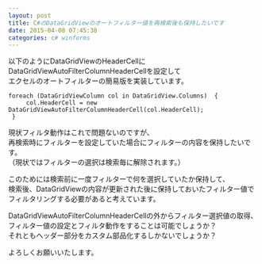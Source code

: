 ```yaml
---
layout: post
title: C#のDataGridViewのオートフィルター値を再検索後も保持したいです
date: 2015-04-08 07:45:38
categories: c# winforms
---
```

<p>以下のようにDataGridViewのHeaderCellに<br>
DataGridViewAutoFilterColumnHeaderCellを設定して<br>
エクセルのオートフィルターの簡易版を実装しています。</p>

<pre><code>foreach (DataGridViewColumn col in DataGridView.Columns)  {
     col.HeaderCell = new DataGridViewAutoFilterColumnHeaderCell(col.HeaderCell);
 }
</code></pre>

<p>現状フィルタ動作はこれで問題ないのですが、<br>
再検索時にフィルターを設定していた場合にフィルターの内容を保持したいです。<br>
（現状ではフィルターの選択は検索毎に解除されます。）</p>

<p>このためには検索前に一度フィルターで何を選択していたか保持して、<br>
検索後、DataGridViewの内容が更新された後に保持しておいたフィルター値で<br>
フィルタリングする必要があると考えています。</p>

<p>DataGridViewAutoFilterColumnHeaderCellの外からフィルター選択値の取得、<br>
フィルター値の設定とフィルタ動作をすることは可能でしょうか？<br>
それともヘッダー部分をカスタム部品化するしかないでしょうか？</p>

<p>よろしくお願いいたします。</p>
